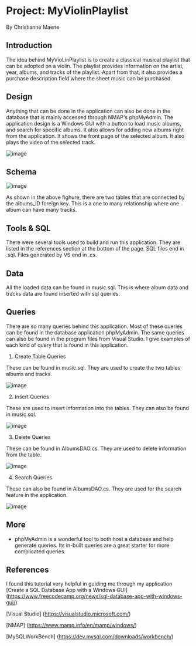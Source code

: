 # Project: MyViolinPlaylist

By Christianne Maene

## Introduction

The idea behind MyVioLinPlaylist is to create a classical musical playlist that can be adopted on a violin. The playlist provides information on the artist, year, albums, and tracks of the playlist. Apart from that, it also provides a purchase description field where the sheet music can be purchased. 

## Design 

Anything that can be done in the application can also be done in the database that is mainly accessed through NMAP's phpMyAdmin. The application design is a Windows GUI with a button to load music albums, and search for specific albums. It also allows for adding new albums right from the application. It shows the front page of the selected album. It also plays the video of the selected track. 

![image](https://user-images.githubusercontent.com/111906526/235594626-2d45226b-ee31-4ca9-893a-b46d3fc2a553.png)

## Schema

![image](https://user-images.githubusercontent.com/111906526/235595237-265a5ffa-0d02-46e4-8aac-b9b56392b47d.png)

As shown in the above fighure, there are two tables that are connected by the albums_ID foreign key. This is a one to many relationship where one album can have many tracks. 

## Tools & SQL

There were several tools used to build and run this application. They are listed in the references section at the bottom of the page. SQL files end in .sql. Files generated by VS end in .cs. 

## Data

All the loaded data can be found in music.sql. This is where album data and tracks data are found inserted with sql queries. 

## Queries

There are so many queries behind this application. Most of these queries can be found in the database application phpMyAdmin. The same queries can also be found in the program files from Visual Studio. I give examples of each kind of query that is found in this application. 

1. Create Table Queries

These can be found in music.sql. They are used to create the two tables albums and tracks. 

![image](https://user-images.githubusercontent.com/111906526/235597175-13373891-e8cb-4fe9-ac9b-c3ef024cac0a.png)

2. Insert Queries

These are used to insert information into the tables. They can also be found in music.sql.

![image](https://user-images.githubusercontent.com/111906526/235597381-02d14ecd-606f-49eb-808a-a21faef16f21.png)

3. Delete Queries

These can be found in AlbumsDAO.cs. They are used to delete information from the table. 

![image](https://user-images.githubusercontent.com/111906526/235597602-943c075d-e215-4f61-8246-233a712cfff1.png)

4. Search Queries

These can also be found in AlbumsDAO.cs. They are used for the search feature in the application. 

![image](https://user-images.githubusercontent.com/111906526/235597812-4ff560ca-4366-4615-ac38-1b49dba93212.png)

## More

* phpMyAdmin is a wonderful tool to both host a database and help generate queries. Its in-built queries are a great starter for more complicated queries.


## References

I found this tutorial very helpful in guiding me through my application [Create a SQL Database App with a Windows GUI] (https://www.freecodecamp.org/news/sql-database-app-with-windows-gui/)

[Visual Studio] (https://visualstudio.microsoft.com/)

[NMAP] (https://www.mamp.info/en/mamp/windows/)

[MySQLWorkBench] (https://dev.mysql.com/downloads/workbench/)



